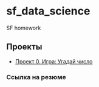 # sf_data_science
SF homework
## Проекты 
* [Проект 0. Игра: Угадай число ](https://github.com/Anturui/sf_data_science/tree/main/project_0)

### Ссылка на резюме
